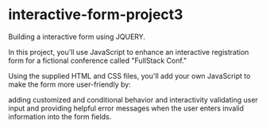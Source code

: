 # interactive-form-project3
Building a interactive form using JQUERY.

In this project, you'll use JavaScript to enhance an interactive registration form for a fictional conference called "FullStack Conf."

Using the supplied HTML and CSS files, you'll add your own JavaScript to make the form more user-friendly by:

adding customized and conditional behavior and interactivity validating user input and providing helpful error messages when the user enters invalid information into the form fields.